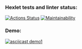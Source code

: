 ### Hexlet tests and linter status:

[![Actions Status](https://github.com/Asankhey/python-project-49/actions/workflows/hexlet-check.yml/badge.svg)](https://github.com/Asankhey/python-project-49/actions)
[![Maintainability](https://api.codeclimate.com/v1/badges/daed4b2aed51284a46a6/maintainability)](https://codeclimate.com/github/Asankhey/python-project-49/maintainability)

### Demo:

[![asciicast demo1](https://asciinema.org/a/Q6ccqjUOVoNQklq1gsIub1PdT.svg)](https://asciinema.org/a/Q6ccqjUOVoNQklq1gsIub1PdT)
